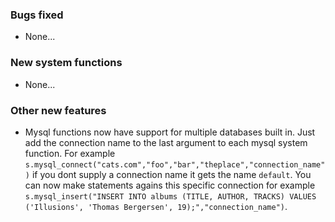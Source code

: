 ### Bugs fixed
* None...

### New system functions
* None...

### Other new features
* Mysql functions now have support for multiple databases built in. Just add the connection name to the last argument to each mysql system function. For example `s.mysql_connect("cats.com","foo","bar","theplace","connection_name")` if you dont supply a connection name it gets the name `default`. You can now make statements agains this specific connection for example `s.mysql_insert("INSERT INTO albums (TITLE, AUTHOR, TRACKS) VALUES ('Illusions', 'Thomas Bergersen', 19);","connection_name")`.
